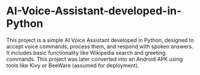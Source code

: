 # AI-Voice-Assistant-developed-in-Python
This project is a simple AI Voice Assistant developed in Python, designed to accept voice commands, process them, and respond with spoken answers. It includes basic functionality like Wikipedia search and greeting commands. This project was later converted into an Android APK using tools like Kivy or BeeWare (assumed for deployment).
